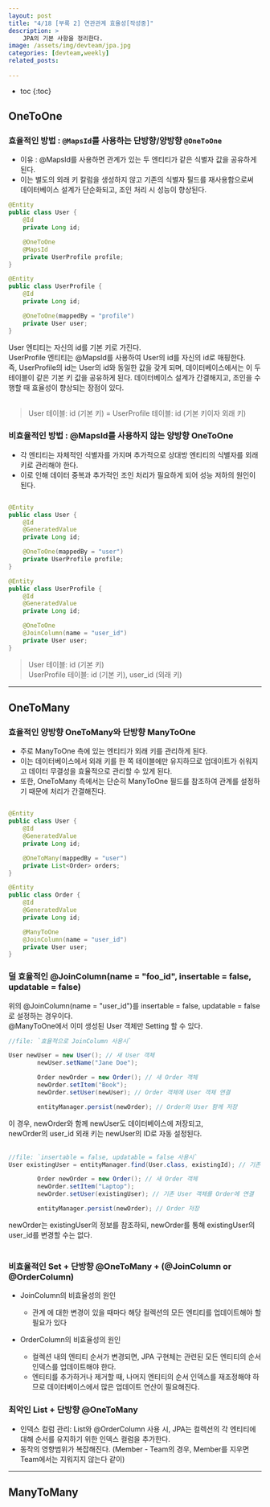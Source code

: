 ```yaml
---
layout: post
title: "4/18 [부록 2] 연관관계 효율성[작성중]"
description: >
    JPA의 기본 사항을 정리한다.
image: /assets/img/devteam/jpa.jpg
categories: [devteam,weekly]
related_posts:
  
---
```

* toc
{:toc}

## OneToOne

### 효율적인 방법 : `@MapsId`를 사용하는 단방향/양방향 `@OneToOne`

* 이유 : @MapsId를 사용하면 관계가 있는 두 엔티티가 같은 식별자 값을 공유하게 된다.
* 이는 별도의 외래 키 칼럼을 생성하지 않고 기존의 식별자 필드를 재사용함으로써 데이터베이스 설계가 단순화되고, 조인 처리 시 성능이 향상된다.


```java
@Entity
public class User {
    @Id
    private Long id;

    @OneToOne
    @MapsId
    private UserProfile profile;
}

@Entity
public class UserProfile {
    @Id
    private Long id;

    @OneToOne(mappedBy = "profile")
    private User user;
}

```

User 엔티티는 자신의 id를 기본 키로 가진다.<br>
UserProfile 엔티티는 @MapsId를 사용하여 User의 id를 자신의 id로 매핑한다.<br>
즉, UserProfile의 id는 User의 id와 동일한 값을 갖게 되며, 데이터베이스에서는 이 두 테이블이 같은 기본 키 값을 공유하게 된다.
데이터베이스 설계가 간결해지고, 조인을 수행할 때 효율성이 향상되는 장점이 있다.<br><br>


> User 테이블: id (기본 키) = UserProfile 테이블: id (기본 키이자 외래 키)


### 비효율적인 방법 : @MapsId를 사용하지 않는 양방향 OneToOne
* 각 엔티티는 자체적인 식별자를 가지며 추가적으로 상대방 엔티티의 식별자를 외래 키로 관리해야 한다.
* 이로 인해 데이터 중복과 추가적인 조인 처리가 필요하게 되어 성능 저하의 원인이 된다.


```java

@Entity
public class User {
    @Id
    @GeneratedValue
    private Long id;

    @OneToOne(mappedBy = "user")
    private UserProfile profile;
}

@Entity
public class UserProfile {
    @Id
    @GeneratedValue
    private Long id;

    @OneToOne
    @JoinColumn(name = "user_id")
    private User user;
}

```

> User 테이블: id (기본 키) <br>
> UserProfile 테이블: id (기본 키), user_id (외래 키)


---


## OneToMany

### 효율적인 양방향 OneToMany와 단방향 ManyToOne

* 주로 ManyToOne 측에 있는 엔티티가 외래 키를 관리하게 된다.
* 이는 데이터베이스에서 외래 키를 한 쪽 테이블에만 유지하므로 업데이트가 쉬워지고 데이터 무결성을 효율적으로 관리할 수 있게 된다.
* 또한, OneToMany 측에서는 단순히 ManyToOne 필드를 참조하여 관계를 설정하기 때문에 처리가 간결해진다.

```java

@Entity
public class User {
    @Id
    @GeneratedValue
    private Long id;

    @OneToMany(mappedBy = "user")
    private List<Order> orders;
}

@Entity
public class Order {
    @Id
    @GeneratedValue
    private Long id;

    @ManyToOne
    @JoinColumn(name = "user_id")
    private User user;
}

```

### 덜 효율적인 @JoinColumn(name = "foo_id", insertable = false, updatable = false)

위의 @JoinColumn(name = "user_id")를 insertable = false, updatable = false로 설정하는 경우이다.<br>
@ManyToOne에서 이미 생성된 User 객체만 Setting 할 수 있다.<br>

```java
//file: `효율적으로 JoinColumn 사용시`

User newUser = new User(); // 새 User 객체
        newUser.setName("Jane Doe");

        Order newOrder = new Order(); // 새 Order 객체
        newOrder.setItem("Book");
        newOrder.setUser(newUser); // Order 객체에 User 객체 연결

        entityManager.persist(newOrder); // Order와 User 함께 저장

```

이 경우, newOrder와 함께 newUser도 데이터베이스에 저장되고,<br>
newOrder의 user_id 외래 키는 newUser의 ID로 자동 설정된다.<br><br>

```java
//file: `insertable = false, updatable = false 사용시`
User existingUser = entityManager.find(User.class, existingId); // 기존 User 검색

        Order newOrder = new Order(); // 새 Order 객체
        newOrder.setItem("Laptop");
        newOrder.setUser(existingUser); // 기존 User 객체를 Order에 연결

        entityManager.persist(newOrder); // Order 저장

```

newOrder는 existingUser의 정보를 참조하되, newOrder를 통해 existingUser의 user_id를 변경할 수는 없다.<br><br>

### 비효율적인 Set + 단방향 @OneToMany + (@JoinColumn or @OrderColumn) 


* JoinColumn의 비효율성의 원인
  * 관계                                      에 대한 변경이 있을 때마다 해당 컬렉션의 모든 엔티티를 업데이트해야 할 필요가 있다

* OrderColumn의 비효율성의 원인
  * 컬렉션 내의 엔티티 순서가 변경되면, JPA 구현체는 관련된 모든 엔티티의 순서 인덱스를 업데이트해야 한다.
  * 엔티티를 추가하거나 제거할 때, 나머지 엔티티의 순서 인덱스를 재조정해야 하므로 데이터베이스에서 많은 업데이트 연산이 필요해진다.



### 최악인 List + 단방향 @OneToMany

* 인덱스 컬럼 관리: List와 @OrderColumn 사용 시, JPA는 컬렉션의 각 엔티티에 대해 순서를 유지하기 위한 인덱스 컬럼을 추가한다.<br>
* 동작의 영향범위가 복잡해진다. (Member - Team의 경우, Member를 지우면 Team에서는 지워지지 않는다 같이)<br>


---


## ManyToMany
